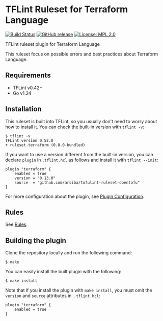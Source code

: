 # TFLint Ruleset for Terraform Language
[![Build Status](https://github.com/arsiba/tofulint-ruleset-opentofu/actions/workflows/build.yml/badge.svg?branch=main)](https://github.com/arsiba/tofulint-ruleset-opentofu/actions)
[![GitHub release](https://img.shields.io/github/release/arsiba/tofulint-ruleset-opentofu.svg)](https://github.com/arsiba/tofulint-ruleset-opentofu/releases/latest)
[![License: MPL 2.0](https://img.shields.io/badge/License-MPL%202.0-blue.svg)](LICENSE)

TFLint ruleset plugin for Terraform Language

This ruleset focus on possible errors and best practices about Terraform Language.

## Requirements

- TFLint v0.42+
- Go v1.24

## Installation

This ruleset is built into TFLint, so you usually don't need to worry about how to install it. You can check the built-in version with `tflint -v`:

```
$ tflint -v
TFLint version 0.52.0
+ ruleset.terraform (0.8.0-bundled)
```

If you want to use a version different from the built-in version, you can declare `plugin` in `.tflint.hcl` as follows and install it with `tflint --init`:

```hcl
plugin "terraform" {
    enabled = true
    version = "0.13.0"
    source  = "github.com/arsiba/tofulint-ruleset-opentofu"
}
```

For more configuration about the plugin, see [Plugin Configuration](docs/configuration.md).

## Rules

See [Rules](docs/rules/README.md).

## Building the plugin

Clone the repository locally and run the following command:

```
$ make
```

You can easily install the built plugin with the following:

```
$ make install
```

Note that if you install the plugin with `make install`, you must omit the `version` and `source` attributes in` .tflint.hcl`:

```hcl
plugin "terraform" {
    enabled = true
}
```
